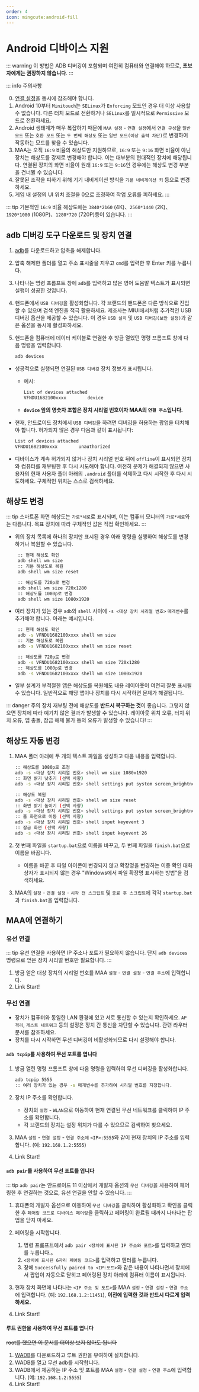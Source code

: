 ```yaml
---
order: 4
icon: mingcute:android-fill
---
```


# Android 디바이스 지원

::: warning
이 방법은 ADB 디버깅이 포함되며 여전히 컴퓨터와 연결해야 하므로, **초보자에게는 권장하지 않습니다**.
:::

::: info 주의사항

0. [연결 설정](../connection.md)을 동시에 참조해야 합니다.
1. Android 10부터 `Minitouch`는 `SELinux`가 `Enforcing` 모드인 경우 더 이상 사용할 수 없습니다. 다른 터치 모드로 전환하거나 `SELinux`를 일시적으로 `Permissive` 모드로 전환하세요.
2. Android 생태계가 매우 복잡하기 때문에 `MAA 설정` - `연결 설정`에서 `연결 구성`을 `일반 모드` 또는 `호환 모드` 또는 `두 번째 해상도` 또는 `일반 모드(이상 출력 차단)`로 변경하여 작동하는 모드를 찾을 수 있습니다.
3. MAA는 오직 `16:9` 비율의 해상도만 지원하므로, `16:9` 또는 `9:16` 화면 비율이 아닌 장치는 해상도를 강제로 변경해야 합니다. 이는 대부분의 현대적인 장치에 해당됩니다. 연결된 장치의 화면 비율이 원래 `16:9` 또는 `9:16`인 경우에는 해상도 변경 부분을 건너뛸 수 있습니다.
4. 잘못된 조작을 피하기 위해 기기 내비게이션 방식을 `기본 네비게이션 키` 등으로 변경하세요.
5. 게임 내 설정의 UI 위치 조절을 0으로 조정하여 작업 오류를 피하세요.
:::

::: tip
기본적인 `16:9` 비율 해상도에는 `3840*2160` (4K)、`2560*1440` (2K)、`1920*1080` (1080P)、`1280*720` (720P)등이 있습니다.
:::

## adb 디버깅 도구 다운로드 및 장치 연결

1. [adb](https://dl.google.com/android/repository/platform-tools-latest-windows.zip)를 다운로드하고 압축을 해제합니다.
2. 압축 해제한 폴더를 열고 주소 표시줄을 지우고 `cmd`를 입력한 후 Enter 키를 누릅니다.
3. 나타나는 명령 프롬프트 창에 `adb`를 입력하고 많은 영어 도움말 텍스트가 표시되면 실행이 성공한 것입니다.
4. 핸드폰에서 `USB 디버깅`을 활성화합니다. 각 브랜드의 핸드폰은 다른 방식으로 진입할 수 있으며 검색 엔진을 적극 활용하세요. 제조사는 MIUI에서처럼 추가적인 USB 디버깅 옵션을 제공할 수 있습니다. 이 경우 `USB 설치` 및 `USB 디버깅(보안 설정)`과 같은 옵션을 동시에 활성화하세요.
5. 핸드폰을 컴퓨터에 데이터 케이블로 연결한 후 방금 열었던 명령 프롬프트 창에 다음 명령을 입력합니다.

   ```bash
   adb devices
   ```

- 성공적으로 실행되면 연결된 `USB 디버깅` 장치 정보가 표시됩니다.

  - 예시:

    ```bash
    List of devices attached
    VFNDU1682100xxxx        device
    ```

  - **`device` 앞의 영숫자 조합은 장치 시리얼 번호이자 MAA의 `연결 주소`입니다.**

- 현재, 안드로이드 장치에서 `USB 디버깅`을 하려면 디버깅을 허용하는 팝업을 터치해야 합니다. 허가되지 않은 경우 다음과 같이 표시됩니다:

  ```bash
  List of devices attached
  VFNDU1682100xxxx        unauthorized
  ```

- 디바이스가 계속 허가되지 않거나 장치 시리얼 번호 뒤에 `offline`이 표시되면 장치와 컴퓨터를 재부팅한 후 다시 시도해야 합니다. 여전히 문제가 해결되지 않으면 사용자의 현재 사용자 폴더 아래의 `.android` 폴더를 삭제하고 다시 시작한 후 다시 시도하세요. 구체적인 위치는 스스로 검색하세요.

## 해상도 변경

::: tip
스마트폰 화면 해상도는 `가로*세로`로 표시되며, 이는 컴퓨터 모니터의 `가로*세로`와는 다릅니다. 목표 장치에 따라 구체적인 값은 직접 확인하세요.
:::

- 위의 장치 목록에 하나의 장치만 표시된 경우 아래 명령을 실행하여 해상도를 변경하거나 복원할 수 있습니다.

  ```bash
   :: 현재 해상도 확인
   adb shell wm size
   :: 기본 해상도로 복원
   adb shell wm size reset

   :: 해상도를 720p로 변경
   adb shell wm size 720x1280
   :: 해상도를 1080p로 변경
   adb shell wm size 1080x1920
  ```

- 여러 장치가 있는 경우 `adb`와 `shell` 사이에 `-s <대상 장치 시리얼 번호>` `매개변수`를 추가해야 합니다. 아래는 예시입니다.

  ```bash
   :: 현재 해상도 확인
   adb -s VFNDU1682100xxxx shell wm size
   :: 기본 해상도로 복원
   adb -s VFNDU1682100xxxx shell wm size reset

   :: 해상도를 720p로 변경
   adb -s VFNDU1682100xxxx shell wm size 720x1280
   :: 해상도를 1080p로 변경
   adb -s VFNDU1682100xxxx shell wm size 1080x1920
  ```

- 일부 설계가 부적절한 앱은 해상도를 복원해도 내용 레이아웃이 여전히 잘못 표시될 수 있습니다. 일반적으로 해당 앱이나 장치를 다시 시작하면 문제가 해결됩니다.

::: danger 주의
장치 재부팅 전에 해상도를 **반드시 복구하는 것**이 좋습니다. 그렇지 않으면 장치에 따라 예기치 않은 결과가 발생할 수 있습니다.
레이아웃 위치 오류, 터치 위치 오류, 앱 충돌, 잠금 해제 불가 등의 오류가 발생할 수 있습니다!
:::

## 해상도 자동 변경

1. MAA 폴더 아래에 두 개의 텍스트 파일을 생성하고 다음 내용을 입력합니다.

   ```bash
   :: 해상도를 1080p로 조정
   adb -s <대상 장치 시리얼 번호> shell wm size 1080x1920
   :: 화면 밝기 낮추기 (선택 사항)
   adb -s <대상 장치 시리얼 번호> shell settings put system screen_brightness 1
   ```

   ```bash
   :: 해상도 복원
   adb -s <대상 장치 시리얼 번호> shell wm size reset
   :: 화면 밝기 높이기 (선택 사항)
   adb -s <대상 장치 시리얼 번호> shell settings put system screen_brightness 20
   :: 홈 화면으로 이동 (선택 사항)
   adb -s <대상 장치 시리얼 번호> shell input keyevent 3
   :: 잠금 화면 (선택 사항)
   adb -s <대상 장치 시리얼 번호> shell input keyevent 26
   ```

2. 첫 번째 파일을 `startup.bat`으로 이름을 바꾸고, 두 번째 파일을 `finish.bat`으로 이름을 바꿉니다.

   - 이름을 바꾼 후 파일 아이콘이 변경되지 않고 확장명을 변경하는 이중 확인 대화 상자가 표시되지 않는 경우 "Windows에서 파일 확장명 표시하는 방법"을 검색하세요.

3. MAA의 `설정` - `연결 설정` - `시작 전 스크립트` 및 `종료 후 스크립트`에 각각 `startup.bat`과 `finish.bat`을 입력합니다.

## MAA에 연결하기

### 유선 연결

::: tip
유선 연결을 사용하면 IP 주소나 포트가 필요하지 않습니다. 단지 `adb devices` 명령으로 얻은 장치 시리얼 번호만 필요합니다.
:::

1. 방금 얻은 대상 장치의 시리얼 번호를 MAA `설정` - `연결 설정` - `연결 주소`에 입력합니다.
2. Link Start!

### 무선 연결

- 장치가 컴퓨터와 동일한 LAN 환경에 있고 서로 통신할 수 있는지 확인하세요. `AP 격리`, `게스트 네트워크` 등의 설정은 장치 간 통신을 차단할 수 있습니다. 관련 라우터 문서를 참조하세요.
- 장치를 다시 시작하면 무선 디버깅이 비활성화되므로 다시 설정해야 합니다.

#### `adb tcpip`를 사용하여 무선 포트를 엽니다

1. 방금 열린 명령 프롬프트 창에 다음 명령을 입력하여 무선 디버깅을 활성화합니다.

   ```bash
   adb tcpip 5555
   :: 여러 장치가 있는 경우 -s 매개변수를 추가하여 시리얼 번호를 지정합니다.
   ```

2. 장치 IP 주소를 확인합니다.

   - 장치의 `설정` - `WLAN`으로 이동하여 현재 연결된 무선 네트워크를 클릭하여 IP 주소를 확인합니다.
   - 각 브랜드의 장치는 설정 위치가 다를 수 있으므로 검색하여 찾으세요.

3. MAA `설정` - `연결 설정` - `연결 주소에` `<IP>:5555`와 같이 현재 장치의 IP 주소를 입력합니다. (예: `192.168.1.2:5555`)
4. Link Start!

#### `adb pair`를 사용하여 무선 포트를 엽니다

::: tip
`adb pair`는 안드로이드 11 이상에서 개발자 옵션의 `무선 디버깅`을 사용하여 페어링한 후 연결하는 것으로, 유선 연결을 안할 수 있습니다.
:::

1. 휴대폰의 개발자 옵션으로 이동하여 `무선 디버깅`을 클릭하여 활성화하고 확인을 클릭한 후 `페어링 코드로 디바이스 페어링`을 클릭하고 페어링이 완료될 때까지 나타나는 팝업을 닫지 마세요.

2. 페어링을 시작합니다.

   1. 명령 프롬프트에서 `adb pair <장치에 표시된 IP 주소와 포트>`를 입력하고 엔터를 누릅니다.。
   2. `<장치에 표시된 6자리 페어링 코드>`를 입력하고 엔터를 누릅니다.
   3. 창에 `Successfully paired to <IP:포트>`와 같은 내용이 나타나면서 장치에서 팝업이 자동으로 닫히고 페어링된 장치 아래에 컴퓨터 이름이 표시됩니다.

3. 현재 장치 화면에 나타나는 `<IP 주소 및 포트>`를 MAA `설정` - `연결 설정` - `연결 주소`에 입력합니다. (예: `192.168.1.2:11451`), **이전에 입력한 것과 반드시 다르게 입력하세요.**
4. Link Start!

#### 루트 권한을 사용하여 무선 포트를 엽니다

~~root를 했으면 이 문서를 더이상 보지 않아도 됩니다~~

1. [WADB](https://github.com/RikkaApps/WADB/releases)를 다운로드하고 루트 권한을 부여하여 설치합니다.
2. WADB를 열고 무선 adb를 시작합니다.
3. WADB에서 제공하는 IP 주소 및 포트를 MAA `설정` - `연결 설정` - `연결 주소`에 입력합니다. (예: `192.168.1.2:5555`)
4. Link Start!
